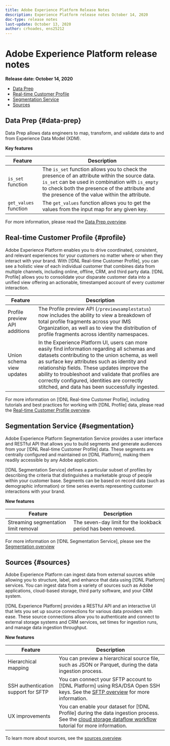 ```yaml
---
title: Adobe Experience Platform Release Notes
description: Experience Platform release notes October 14, 2020
doc-type: release notes
last-update: October 13, 2020
author: crhoades, ens25212
---
```


# Adobe Experience Platform release notes 

**Release date: October 14, 2020**

- [Data Prep](#data-prep)
- [Real-time Customer Profile](#profile)
- [Segmentation Service](#segmentation)
- [Sources](#sources)

## Data Prep {#data-prep}

Data Prep allows data engineers to map, transform, and validate data to and from Experience Data Model (XDM).

**Key features**

| Feature | Description |
| ------- | ----------- |
| `is_set` function | The `is_set` function allows you to check the presence of an attribute within the source data. `is_set` can be used in combination with `is_empty` to check both the presence of the attribute and the presence of the value within the attribute. |
| `get_values` function | The `get_values` function allows you to get the values from the input map for any given key. |

For more information, please read the [Data Prep overview](../../data-prep/home.md).

## Real-time Customer Profile {#profile}

Adobe Experience Platform enables you to drive coordinated, consistent, and relevant experiences for your customers no matter where or when they interact with your brand. With [!DNL Real-time Customer Profile], you can see a holistic view of each individual customer that combines data from multiple channels, including online, offline, CRM, and third party data. [!DNL Profile] allows you to consolidate your disparate customer data into a unified view offering an actionable, timestamped account of every customer interaction.

| Feature | Description |
| ------- | ----------- |
| Profile preview API additions | The Profile preview API (`/previewsamplestatus`) now includes the ability to view a breakdown of total profile fragments across your IMS Organization, as well as to view the distribution of profile fragments across identity namespaces. |
| Union schema view updates | In the Experience Platform UI, users can more easily find information regarding all schemas and datasets contributing to the union schema, as well as surface key attributes such as identity and relationship fields. These updates improve the ability to troubleshoot and validate that profiles are correctly configured, identities are correctly stitched, and data has been successfully ingested. |

For more information on [!DNL Real-time Customer Profile], including tutorials and best practices for working with [!DNL Profile] data, please read the [Real-time Customer Profile overview](../../profile/home.md).

## Segmentation Service {#segmentation}

Adobe Experience Platform Segmentation Service provides a user interface and RESTful API that allows you to build segments and generate audiences from your [!DNL Real-time Customer Profile] data. These segments are centrally configured and maintained on [!DNL Platform], making them readily accessible by any Adobe application.

[!DNL Segmentation Service] defines a particular subset of profiles by describing the criteria that distinguishes a marketable group of people within your customer base. Segments can be based on record data (such as demographic information) or time series events representing customer interactions with your brand.

**New features**

| Feature | Description |
| ------- | ----------- |
| Streaming segmentation limit removal | The seven-day limit for the lookback period has been removed. |

For more information on [!DNL Segmentation Service], please see the [Segmentation overview](../../segmentation/home.md)

## Sources {#sources}

Adobe Experience Platform can ingest data from external sources while allowing you to structure, label, and enhance that data using [!DNL Platform] services. You can ingest data from a variety of sources such as Adobe applications, cloud-based storage, third party software, and your CRM system.

[!DNL Experience Platform] provides a RESTful API and an interactive UI that lets you set up source connections for various data providers with ease. These source connections allow you to authenticate and connect to external storage systems and CRM services, set times for ingestion runs, and manage data ingestion throughput.

**New features**

| Feature | Description |
| ------- | ----------- |
| Hierarchical mapping | You can preview a hierarchical source file, such as JSON or Parquet, during the data ingestion process. |
| SSH authentication support for SFTP | You can connect your SFTP account to [!DNL Platform] using RSA/DSA Open SSH keys. See the [SFTP overview](../../sources/connectors/cloud-storage/ftp-sftp.md) for more information. |
| UX improvements  | You can enable your dataset for [!DNL Profile] during the data ingestion process. See the [cloud storage dataflow workflow](../../sources/tutorials/ui/dataflow/batch/cloud-storage.md) tutorial for more information. |

To learn more about sources, see the [sources overview](../../sources/home.md).